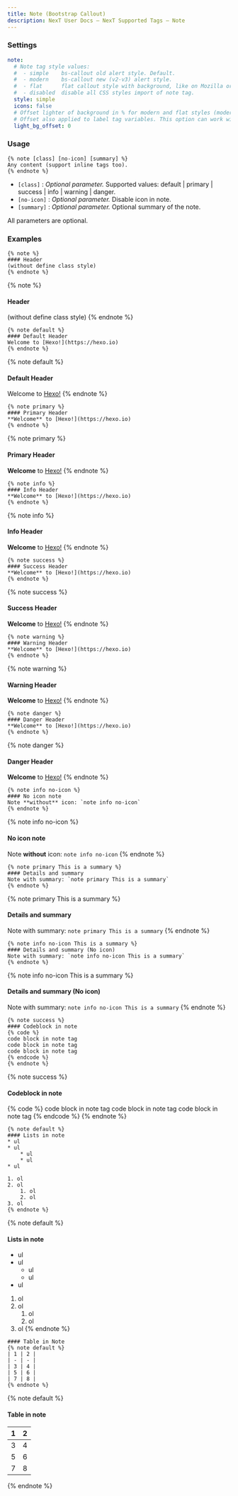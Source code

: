 ```yaml
---
title: Note (Bootstrap Callout)
description: NexT User Docs – NexT Supported Tags – Note
---
```


### Settings

```yml next/_config.yml
note:
  # Note tag style values:
  #  - simple    bs-callout old alert style. Default.
  #  - modern    bs-callout new (v2-v3) alert style.
  #  - flat      flat callout style with background, like on Mozilla or StackOverflow.
  #  - disabled  disable all CSS styles import of note tag.
  style: simple
  icons: false
  # Offset lighter of background in % for modern and flat styles (modern: -12 | 12; flat: -18 | 6).
  # Offset also applied to label tag variables. This option can work with disabled note tag.
  light_bg_offset: 0
```

### Usage

```jinja
{% note [class] [no-icon] [summary] %}
Any content (support inline tags too).
{% endnote %}
```

- `[class]`   : *Optional parameter.* Supported values: default | primary | success | info | warning | danger.
- `[no-icon]` : *Optional parameter.* Disable icon in note.
- `[summary]` : *Optional parameter.* Optional summary of the note.

All parameters are optional.

### Examples

```jinja
{% note %}
#### Header
(without define class style)
{% endnote %}
```

{% note %}

#### Header

(without define class style)
{% endnote %}

```jinja
{% note default %}
#### Default Header
Welcome to [Hexo!](https://hexo.io)
{% endnote %}
```

{% note default %}

#### Default Header

Welcome to [Hexo!](https://hexo.io)
{% endnote %}

```jinja
{% note primary %}
#### Primary Header
**Welcome** to [Hexo!](https://hexo.io)
{% endnote %}
```

{% note primary %}

#### Primary Header

**Welcome** to [Hexo!](https://hexo.io)
{% endnote %}

```jinja
{% note info %}
#### Info Header
**Welcome** to [Hexo!](https://hexo.io)
{% endnote %}
```

{% note info %}

#### Info Header

**Welcome** to [Hexo!](https://hexo.io)
{% endnote %}

```jinja
{% note success %}
#### Success Header
**Welcome** to [Hexo!](https://hexo.io)
{% endnote %}
```

{% note success %}

#### Success Header

**Welcome** to [Hexo!](https://hexo.io)
{% endnote %}

```jinja
{% note warning %}
#### Warning Header
**Welcome** to [Hexo!](https://hexo.io)
{% endnote %}
```

{% note warning %}

#### Warning Header

**Welcome** to [Hexo!](https://hexo.io)
{% endnote %}

```jinja
{% note danger %}
#### Danger Header
**Welcome** to [Hexo!](https://hexo.io)
{% endnote %}
```

{% note danger %}

#### Danger Header

**Welcome** to [Hexo!](https://hexo.io)
{% endnote %}

```jinja
{% note info no-icon %}
#### No icon note
Note **without** icon: `note info no-icon`
{% endnote %}
```

{% note info no-icon %}

#### No icon note

Note **without** icon: `note info no-icon`
{% endnote %}

```jinja
{% note primary This is a summary %}
#### Details and summary
Note with summary: `note primary This is a summary`
{% endnote %}
```

{% note primary This is a summary %}

#### Details and summary

Note with summary: `note primary This is a summary`
{% endnote %}

```jinja
{% note info no-icon This is a summary %}
#### Details and summary (No icon)
Note with summary: `note info no-icon This is a summary`
{% endnote %}
```

{% note info no-icon This is a summary %}

#### Details and summary (No icon)

Note with summary: `note info no-icon This is a summary`
{% endnote %}

```jinja
{% note success %}
#### Codeblock in note
{% code %}
code block in note tag
code block in note tag
code block in note tag
{% endcode %}
{% endnote %}
```

{% note success %}

#### Codeblock in note

{% code %}
code block in note tag
code block in note tag
code block in note tag
{% endcode %}
{% endnote %}

```jinja
{% note default %}
#### Lists in note
* ul
* ul
    * ul
    * ul
* ul

1. ol
2. ol
    1. ol
    2. ol
3. ol
{% endnote %}
```

{% note default %}

#### Lists in note

- ul
- ul
  - ul
  - ul
- ul

1. ol
2. ol
    1. ol
    2. ol
3. ol
{% endnote %}

```jinja
#### Table in Note
{% note default %}
| 1 | 2 |
| - | - |
| 3 | 4 |
| 5 | 6 |
| 7 | 8 |
{% endnote %}
```

{% note default %}

#### Table in note

| 1 | 2 |
| - | - |
| 3 | 4 |
| 5 | 6 |
| 7 | 8 |
{% endnote %}

